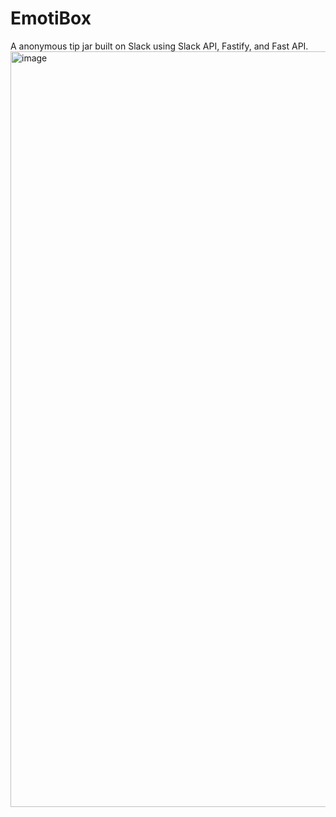 # EmotiBox
A anonymous tip jar built on Slack using Slack API, Fastify, and Fast API. 
<img width="3293" height="1209" alt="image" src="https://github.com/user-attachments/assets/d345f621-16d8-4b15-be84-8ef0fba74ae2" />
